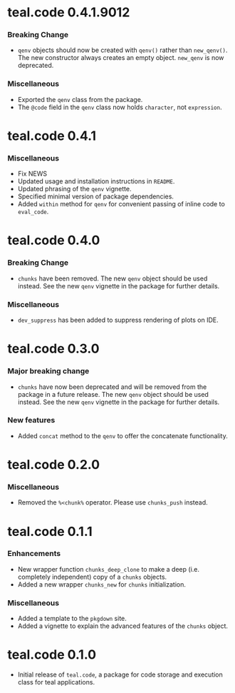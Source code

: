 # teal.code 0.4.1.9012

### Breaking Change

* `qenv` objects should now be created with `qenv()` rather than `new_qenv()`. The new constructor always creates an empty object. `new_qenv` is now deprecated.

### Miscellaneous

* Exported the `qenv` class from the package.
* The `@code` field in the `qenv` class now holds `character`, not `expression`.

# teal.code 0.4.1

### Miscellaneous
* Fix NEWS
* Updated usage and installation instructions in `README`.
* Updated phrasing of the `qenv` vignette.
* Specified minimal version of package dependencies.
* Added `within` method for `qenv` for convenient passing of inline code to `eval_code`.

# teal.code 0.4.0

### Breaking Change
* `chunks` have been removed. The new `qenv` object should be used instead. See the new `qenv` vignette in the package for further details.

### Miscellaneous
* `dev_suppress` has been added to suppress rendering of plots on IDE.

# teal.code 0.3.0

### Major breaking change
* `chunks` have now been deprecated and will be removed from the package in a future release. The new `qenv` object should be used instead. See the new `qenv` vignette in the package for further details.

### New features
* Added `concat` method to the `qenv` to offer the concatenate functionality.

# teal.code 0.2.0

### Miscellaneous
* Removed the `%<chunk%` operator. Please use `chunks_push` instead.

# teal.code 0.1.1

### Enhancements
* New wrapper function `chunks_deep_clone` to make a deep (i.e. completely independent) copy of a `chunks` objects.
* Added a new wrapper `chunks_new` for `chunks` initialization.

### Miscellaneous
* Added a template to the `pkgdown` site.
* Added a vignette to explain the advanced features of the `chunks` object.

# teal.code 0.1.0

* Initial release of `teal.code`, a package for code storage and execution class for teal applications.
